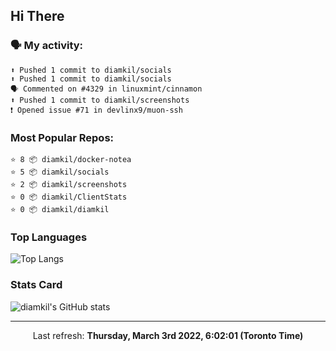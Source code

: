 ## Hi There

### 🗣 My activity:

```
⬆️ Pushed 1 commit to diamkil/socials
⬆️ Pushed 1 commit to diamkil/socials
🗣 Commented on #4329 in linuxmint/cinnamon
⬆️ Pushed 1 commit to diamkil/screenshots
❗️ Opened issue #71 in devlinx9/muon-ssh
```

### Most Popular Repos:

```
⭐️ 8 📦 diamkil/docker-notea
⭐️ 5 📦 diamkil/socials
⭐️ 2 📦 diamkil/screenshots
⭐️ 0 📦 diamkil/ClientStats
⭐️ 0 📦 diamkil/diamkil
```

### Top Languages

![Top Langs](https://github-readme-stats.vercel.app/api/top-langs/?username=diamkil&layout=compact&langs_count=10)

### Stats Card

![diamkil's GitHub stats](https://github-readme-stats.vercel.app/api?username=diamkil&count_private=true&show_icons=true)

---

<p align="center">
  Last refresh: 
  <b>Thursday, March 3rd 2022, 6:02:01 (Toronto Time)</b>
</p>
